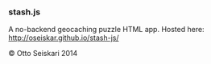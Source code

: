 
### stash.js

A no-backend geocaching puzzle HTML app. Hosted here: http://oseiskar.github.io/stash-js/

&copy; Otto Seiskari 2014
